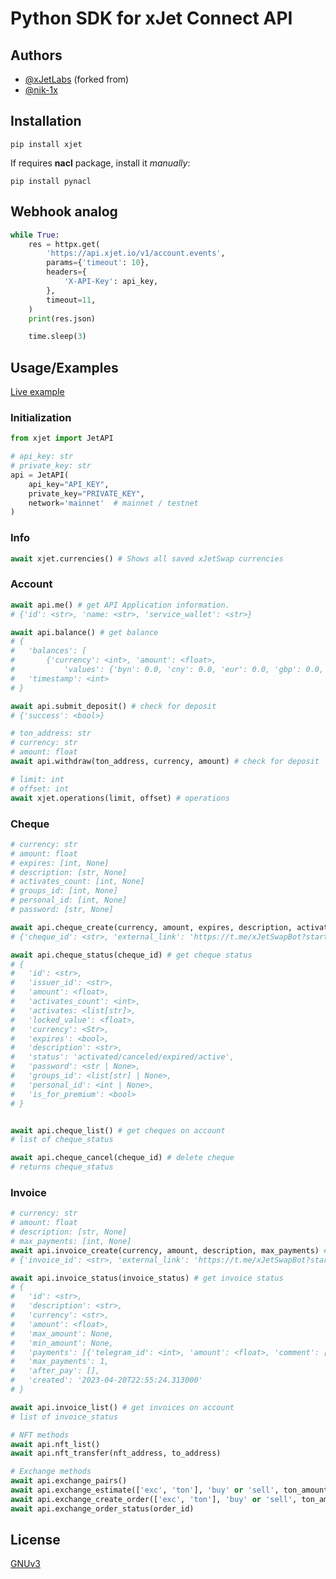 # Python SDK for xJet Connect API

## Authors
- [@xJetLabs](https://github.com/xJetLabs) (forked from)
- [@nik-1x](https://www.github.com/nik-1x)
 
## Installation
```shell
pip install xjet
```
If requires <b>nacl</b> package, install it <i>manually</i>:
```shell
pip install pynacl
```

## Webhook analog
```python
while True:
    res = httpx.get(
        'https://api.xjet.io/v1/account.events',
        params={'timeout': 10},
        headers={
            'X-API-Key': api_key,
        },
        timeout=11,
    )
    print(res.json)

    time.sleep(3)
```


## Usage/Examples  
[Live example](https://replit.com/@delpydoc/xJetAPI)

### Initialization
```python
from xjet import JetAPI

# api_key: str
# private_key: str
api = JetAPI(
    api_key="API_KEY",
    private_key="PRIVATE_KEY",
    network='mainnet'  # mainnet / testnet
)
```


### Info
```python
await xjet.currencies() # Shows all saved xJetSwap currencies
```


### Account
```python
await api.me() # get API Application information.
# {'id': <str>, 'name: <str>, 'service_wallet': <str>}

await api.balance() # get balance
# {
#   'balances': [
#       {'currency': <int>, 'amount': <float>, 
#           'values': {'byn': 0.0, 'cny': 0.0, 'eur': 0.0, 'gbp': 0.0, 'kzt': 0.0, 'rub': 0.0, 'uah': 0.0, 'usd': 0.0}}], 
#   'timestamp': <int>
# }

await api.submit_deposit() # check for deposit
# {'success': <bool>}

# ton_address: str
# currency: str
# amount: float
await api.withdraw(ton_address, currency, amount) # check for deposit

# limit: int
# offset: int
await xjet.operations(limit, offset) # operations
```

### Cheque
```python
# currency: str
# amount: float
# expires: [int, None]
# description: [str, None]
# activates_count: [int, None]
# groups_id: [int, None]
# personal_id: [int, None]
# password: [str, None]

await api.cheque_create(currency, amount, expires, description, activates_count, groups_id, personal_id, password) # create cheque
# {'cheque_id': <str>, 'external_link': 'https://t.me/xJetSwapBot?start=c_<cheque_id>'}

await api.cheque_status(cheque_id) # get cheque status
# {
#   'id': <str>, 
#   'issuer_id': <str>, 
#   'amount': <float>, 
#   'activates_count': <int>, 
#   'activates: <list[str]>, 
#   'locked_value': <float>, 
#   'currency': <Str>, 
#   'expires': <bool>, 
#   'description': <str>, 
#   'status': 'activated/canceled/expired/active', 
#   'password': <str | None>, 
#   'groups_id': <list[str] | None>, 
#   'personal_id': <int | None>, 
#   'is_for_premium': <bool>
# }


await api.cheque_list() # get cheques on account
# list of cheque_status

await api.cheque_cancel(cheque_id) # delete cheque
# returns cheque_status
```


### Invoice
```python
# currency: str
# amount: float
# description: [str, None]
# max_payments: [int, None]
await api.invoice_create(currency, amount, description, max_payments) # create invoice
# {'invoice_id': <str>, 'external_link': 'https://t.me/xJetSwapBot?start=inv_<cheque_id>'}

await api.invoice_status(invoice_status) # get invoice status
# {
#   'id': <str>, 
#   'description': <str>, 
#   'currency': <str>, 
#   'amount': <float>, 
#   'max_amount': None, 
#   'min_amount': None, 
#   'payments': [{'telegram_id': <int>, 'amount': <float>, 'comment': [str | None}, ... ], 
#   'max_payments': 1, 
#   'after_pay': [], 
#   'created': '2023-04-20T22:55:24.313000'
# }

await api.invoice_list() # get invoices on account
# list of invoice_status
```

```python
# NFT methods
await api.nft_list()
await api.nft_transfer(nft_address, to_address)
```

```python
# Exchange methods
await api.exchange_pairs()
await api.exchange_estimate(['exc', 'ton'], 'buy' or 'sell', ton_amount or exc_amount)
await api.exchange_create_order(['exc', 'ton'], 'buy' or 'sell', ton_amount or exc_amount, min_receive_amount)
await api.exchange_order_status(order_id)
```

## License
[GNUv3](https://github.com/nik-1x/pyxJetAPI/blob/main/LICENSE)  
